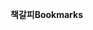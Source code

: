 <span data-ttu-id="38184-101">**책갈피**</span><span class="sxs-lookup"><span data-stu-id="38184-101">**Bookmarks**</span></span>